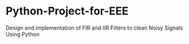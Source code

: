 # Python-Project-for-EEE
Design and implementation of FIR and IIR Filters to clean Noisy Signals Using Python
